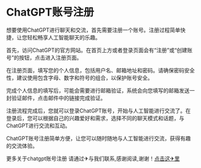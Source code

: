 # ChatGPT账号注册

想要使用ChatGPT进行聊天和交流，首先需要注册一个账号。注册过程简单快捷，让您轻松畅享人工智能聊天的乐趣。

首先，访问ChatGPT的官方网站。在首页上方或者登录页面会有“注册”或“创建账号”的按钮，点击进入注册页面。

在注册页面，填写您的个人信息，包括用户名、邮箱地址和密码。请确保密码安全性，建议使用包含字母、数字和符号的组合，以保护账号安全。

完成个人信息的填写后，可能会需要进行邮箱验证，系统会向您填写的邮箱发送一封验证邮件，点击邮件中的链接完成验证。

注册流程完成后，您就可以登录ChatGPT账号，开始与人工智能进行交流了。在登录后，您可以根据自己的兴趣爱好和需求，选择不同的聊天模式和话题，与ChatGPT进行交流和互动。

ChatGPT账号注册简单方便，让您可以随时随地与人工智能进行交流，获得有趣的交流体验。

更多关于chatgpt账号注册 请通过✈与我们联系,感谢阅读,谢谢！[点击这✈里](https://t.me/sjlmbot)